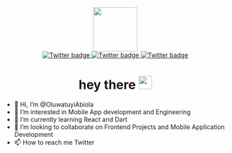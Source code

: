 <div id="header" align="center">
  <img src="https://blush.design/api/download?shareUri=XbisUZ-NeLQ0tHEb&c=Skin_0%7Ed08b5b&w=800&h=800&fm=png" width="100"/>
  <div id="badges">
  <a href="https://twitter.com/OluwatuyiAbiola">
    <img src="https://img.shields.io/badge/Twitter-blue?style=for-the-badge&logo=twitter&logoColor=white" alt="Twitter badge"/>
  </a>
  <a href="https://www.instagram.com/oluwatuyiabiola/">
    <img src="https://img.shields.io/badge/Instagram-pink?style=for-the-badge&logo=instagram&logoColor=white" alt="Twitter badge"/>
  </a>
  <a href="">
    <img src="https://img.shields.io/badge/LinkedIn-blue?style=for-the-badge&logo=linkedin&logoColor=white" alt="Twitter badge"/>
  </a>
</div>
  <img src="https://komarev.com/ghpvc/?username=OluwatuyiAbiola&style=flat-square&color=blue" alt=""/>
  <h1>
  hey there
  <img src="https://media.giphy.com/media/hvRJCLFzcasrR4ia7z/giphy.gif" width="30px"/>
  </h1>
</div>






- 👋 Hi, I’m @OluwatuyiAbiola
- 👀 I’m interested in Mobile App development and Engineering
- 🌱 I’m currently learning React and Dart
- 💞️ I’m looking to collaborate on Frontend Projects and Mobile Application Development
- 📫 How to reach me Twitter

<!---
OluwatuyiAbiola/OluwatuyiAbiola is a ✨ special ✨ repository because its `README.md` (this file) appears on your GitHub profile.
You can click the Preview link to take a look at your changes.
--->
